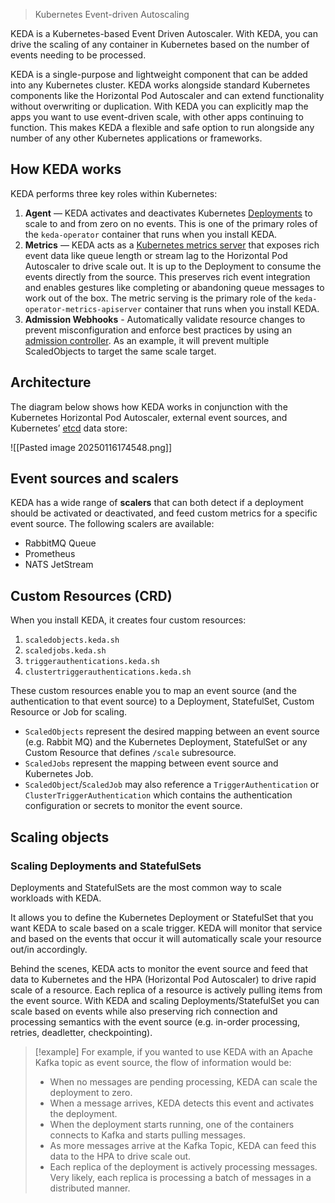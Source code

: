 > Kubernetes Event-driven Autoscaling

KEDA is a Kubernetes-based Event Driven Autoscaler. With KEDA, you can drive the scaling of any container in Kubernetes based on the number of events needing to be processed.

KEDA is a single-purpose and lightweight component that can be added into any Kubernetes cluster. KEDA works alongside standard Kubernetes components like the Horizontal Pod Autoscaler and can extend functionality without overwriting or duplication. With KEDA you can explicitly map the apps you want to use event-driven scale, with other apps continuing to function. This makes KEDA a flexible and safe option to run alongside any number of any other Kubernetes applications or frameworks.

## How KEDA works

KEDA performs three key roles within Kubernetes:

1. **Agent** — KEDA activates and deactivates Kubernetes [Deployments](https://kubernetes.io/docs/concepts/workloads/controllers/deployment) to scale to and from zero on no events. This is one of the primary roles of the `keda-operator` container that runs when you install KEDA.
2. **Metrics** — KEDA acts as a [Kubernetes metrics server](https://kubernetes.io/docs/tasks/run-application/horizontal-pod-autoscale/#support-for-custom-metrics) that exposes rich event data like queue length or stream lag to the Horizontal Pod Autoscaler to drive scale out. It is up to the Deployment to consume the events directly from the source. This preserves rich event integration and enables gestures like completing or abandoning queue messages to work out of the box. The metric serving is the primary role of the `keda-operator-metrics-apiserver` container that runs when you install KEDA.
3. **Admission Webhooks** - Automatically validate resource changes to prevent misconfiguration and enforce best practices by using an [admission controller](https://kubernetes.io/docs/reference/access-authn-authz/admission-controllers/). As an example, it will prevent multiple ScaledObjects to target the same scale target.

## Architecture

The diagram below shows how KEDA works in conjunction with the Kubernetes Horizontal Pod Autoscaler, external event sources, and Kubernetes’ [etcd](https://etcd.io) data store:

![[Pasted image 20250116174548.png]]

## Event sources and scalers

KEDA has a wide range of **scalers** that can both detect if a deployment should be activated or deactivated, and feed custom metrics for a specific event source. The following scalers are available:

-   RabbitMQ Queue
-   Prometheus
-   NATS JetStream

## Custom Resources (CRD)

When you install KEDA, it creates four custom resources:

1. `scaledobjects.keda.sh`
2. `scaledjobs.keda.sh`
3. `triggerauthentications.keda.sh`
4. `clustertriggerauthentications.keda.sh`

These custom resources enable you to map an event source (and the authentication to that event source) to a Deployment, StatefulSet, Custom Resource or Job for scaling.

-   `ScaledObjects` represent the desired mapping between an event source (e.g. Rabbit MQ) and the Kubernetes Deployment, StatefulSet or any Custom Resource that defines `/scale` subresource.
-   `ScaledJobs` represent the mapping between event source and Kubernetes Job.
-   `ScaledObject`/`ScaledJob` may also reference a `TriggerAuthentication` or `ClusterTriggerAuthentication` which contains the authentication configuration or secrets to monitor the event source.

## Scaling objects

### Scaling Deployments and StatefulSets

Deployments and StatefulSets are the most common way to scale workloads with KEDA.

It allows you to define the Kubernetes Deployment or StatefulSet that you want KEDA to scale based on a scale trigger. KEDA will monitor that service and based on the events that occur it will automatically scale your resource out/in accordingly.

Behind the scenes, KEDA acts to monitor the event source and feed that data to Kubernetes and the HPA (Horizontal Pod Autoscaler) to drive rapid scale of a resource. Each replica of a resource is actively pulling items from the event source. With KEDA and scaling Deployments/StatefulSet you can scale based on events while also preserving rich connection and processing semantics with the event source (e.g. in-order processing, retries, deadletter, checkpointing).

> [!example]
> For example, if you wanted to use KEDA with an Apache Kafka topic as event source, the flow of information would be:
>
> -   When no messages are pending processing, KEDA can scale the deployment to zero.
> -   When a message arrives, KEDA detects this event and activates the deployment.
> -   When the deployment starts running, one of the containers connects to Kafka and starts pulling messages. 
> -   As more messages arrive at the Kafka Topic, KEDA can feed this data to the HPA to drive scale out.
> -   Each replica of the deployment is actively processing messages. Very likely, each replica is processing a batch of messages in a distributed manner.
